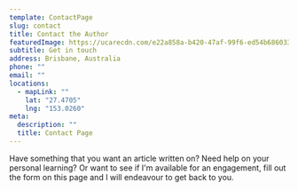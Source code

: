 ```yaml
---
template: ContactPage
slug: contact
title: Contact the Author
featuredImage: https://ucarecdn.com/e22a858a-b420-47af-99f6-ed54b6860333/
subtitle: Get in touch
address: Brisbane, Australia
phone: ""
email: ""
locations:
  - mapLink: ""
    lat: "27.4705"
    lng: "153.0260"
meta:
  description: ""
  title: Contact Page
---
```

Have something that you want an article written on? Need help on your personal learning? Or want to see if I'm available for an engagement, fill out the form on this page and I will endeavour to get back to you. 